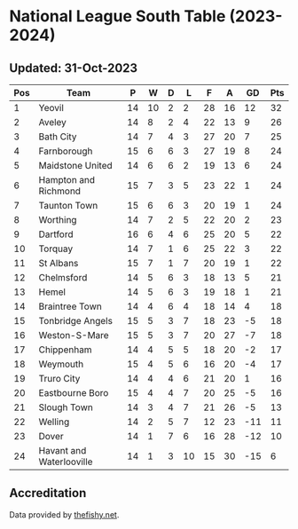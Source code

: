 # National League South Table (2023-2024)
## Updated: 31-Oct-2023

| Pos | Team | P | W | D | L | F | A | GD | Pts |
| --- | --- | --- | --- | --- | --- | --- | --- | --- | --- |
| 1 | Yeovil | 14 | 10 | 2 | 2 | 28 | 16 | 12 | 32 |
| 2 | Aveley | 14 | 8 | 2 | 4 | 22 | 13 | 9 | 26 |
| 3 | Bath City | 14 | 7 | 4 | 3 | 27 | 20 | 7 | 25 |
| 4 | Farnborough | 15 | 6 | 6 | 3 | 27 | 19 | 8 | 24 |
| 5 | Maidstone United | 14 | 6 | 6 | 2 | 19 | 13 | 6 | 24 |
| 6 | Hampton and Richmond | 15 | 7 | 3 | 5 | 23 | 22 | 1 | 24 |
| 7 | Taunton Town | 15 | 6 | 6 | 3 | 20 | 19 | 1 | 24 |
| 8 | Worthing | 14 | 7 | 2 | 5 | 22 | 20 | 2 | 23 |
| 9 | Dartford | 16 | 6 | 4 | 6 | 25 | 20 | 5 | 22 |
| 10 | Torquay | 14 | 7 | 1 | 6 | 25 | 22 | 3 | 22 |
| 11 | St Albans | 15 | 7 | 1 | 7 | 20 | 19 | 1 | 22 |
| 12 | Chelmsford | 14 | 5 | 6 | 3 | 18 | 13 | 5 | 21 |
| 13 | Hemel | 14 | 5 | 6 | 3 | 19 | 18 | 1 | 21 |
| 14 | Braintree Town | 14 | 4 | 6 | 4 | 18 | 14 | 4 | 18 |
| 15 | Tonbridge Angels | 15 | 5 | 3 | 7 | 18 | 23 | -5 | 18 |
| 16 | Weston-S-Mare | 15 | 5 | 3 | 7 | 20 | 27 | -7 | 18 |
| 17 | Chippenham | 14 | 4 | 5 | 5 | 18 | 20 | -2 | 17 |
| 18 | Weymouth | 15 | 4 | 5 | 6 | 16 | 20 | -4 | 17 |
| 19 | Truro City | 14 | 4 | 4 | 6 | 21 | 20 | 1 | 16 |
| 20 | Eastbourne Boro | 15 | 4 | 4 | 7 | 20 | 25 | -5 | 16 |
| 21 | Slough Town | 14 | 3 | 4 | 7 | 21 | 26 | -5 | 13 |
| 22 | Welling | 14 | 2 | 5 | 7 | 12 | 23 | -11 | 11 |
| 23 | Dover | 14 | 1 | 7 | 6 | 16 | 28 | -12 | 10 |
| 24 | Havant and Waterlooville | 14 | 1 | 3 | 10 | 15 | 30 | -15 | 6 |

## Accreditation 

Data provided by [thefishy.net](https://www.thefishy.net/).